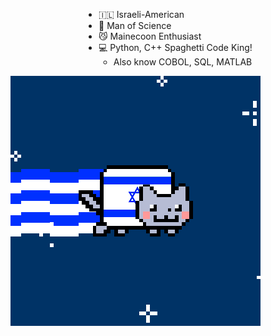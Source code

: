 <div style="text-align: center;">
    <div style="display: inline-block; text-align: left;">
        <ul>
            <li>🇮🇱 Israeli-American</li>
            <li>🧪️ Man of Science</li>
            <li>😼 Mainecoon Enthusiast</li>
            <li>💻 Python, C++ Spaghetti Code King!
                <ul>
                    <li>Also know COBOL, SQL, MATLAB</li>
                </ul>
            </li>
        </ul>
    </div>
</div>

<img src="IsraeliCat.gif" alt="Israeli Cat">







